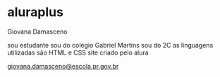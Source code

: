 # aluraplus

Giovana Damasceno

sou estudante
sou do colégio Gabriel Martins
sou do 2C 
as linguagens utilizadas são HTML e CSS
site criado pelo alura 

giovana.damasceno@escola.pr.gov.br
